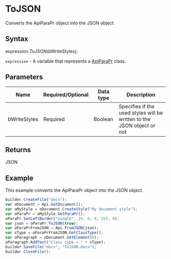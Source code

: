 # ToJSON

Converts the ApiParaPr object into the JSON object.

## Syntax

expression.ToJSON(bWriteStyles);

`expression` - A variable that represents a [ApiParaPr](../ApiParaPr.md) class.

## Parameters

| **Name** | **Required/Optional** | **Data type** | **Description** |
| ------------- | ------------- | ------------- | ------------- |
| bWriteStyles | Required | Boolean | Specifies if the used styles will be written to the JSON object or not |

## Returns

JSON

## Example

This example converts the ApiParaPr object into the JSON object.

```javascript
builder.CreateFile("docx");
var oDocument = Api.GetDocument();
var oMyStyle = oDocument.CreateStyle("My document style");
var oParaPr = oMyStyle.GetParaPr();
oParaPr.SetLeftBorder("single", 24, 0, 0, 255, 0);
var json = oParaPr.ToJSON(true);
var oParaPrFromJSON = Api.FromJSON(json);
var sType = oParaPrFromJSON.GetClassType();
var oParagraph = oDocument.GetElement(0);
oParagraph.AddText("Class type = " + sType);
builder.SaveFile("docx", "ToJSON.docx");
builder.CloseFile();
```